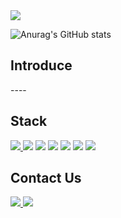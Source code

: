 <img src="https://capsule-render.vercel.app/api?type=Waving&color=auto&height=300&section=header&text=writing...&fontSize=90&animation=fadeIn" />

  ![Anurag's GitHub stats](https://github-readme-stats.vercel.app/api?username=stver8935&show_icons=true)

<h2>
  Introduce
</h2>
<p>
  ----
</p>

<h2>
  Stack
</h2>
<p>
  <!-- Android Developers Link -->
  <a href="https://developer.android.com/?_gl=1*1jsjd2c*_up*MQ..&gclid=Cj0KCQjwlvW2BhDyARIsADnIe-LWj8eo0EJJhpkFQTkCNHxJKUbaGjEDlZNOZeE-1ZUPQG-doDQMKwcaApyqEALw_wcB&gclsrc=aw.ds" target="_blank">
    <img src="https://img.shields.io/badge/Android-3DDC84?logo=android&logoColor=white&style=for-the-badge" />
  </a>
  <img src="https://img.shields.io/badge/Jetpack%20Compose-4285F4?logo=jetpackcompose&logoColor=white&style=for-the-badge"/>
  <img src="https://img.shields.io/badge/Kotlin-7F52FF?logo=kotlin&logoColor=white&style=for-the-badge"/>
  
  <img src="https://img.shields.io/badge/C++-00599C?logo=c%2B%2B&logoColor=white&style=for-the-badge" />
  <img src="https://img.shields.io/badge/Spring%20Boot-6DB33F?logo=springboot&logoColor=white&style=for-the-badge"/>
  <img src="https://img.shields.io/badge/react-20232a.svg?style=for-the-badge&logo=react&logoColor=61DAFB" />
  <img src="https://img.shields.io/badge/javascript-000000.svg?style=for-the-badge&logo=javascript&logoColor=F7DF1E" />


</p>

<h2>
  Contact Us
</h2>
<p>
  <a href="/" target="_blank">
    <img src="https://img.shields.io/badge/Notion-000000?logo=notion&logoColor=white&style=for-the-badge" />
  </a>
    
  <a href="https://eventbus.tistory.com/" target="_blank">
    <img src="https://img.shields.io/badge/Tistory-FF7700?logo=tistory&logoColor=white&style=for-the-badge"/>
  </a>
</p>
